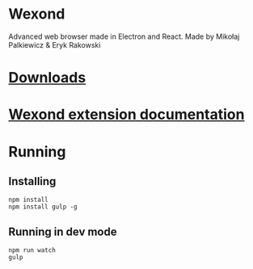 # Wexond
Advanced web browser made in Electron and React. Made by Mikołaj Palkiewicz & Eryk Rakowski

# [Downloads](https://github.com/Sential/Wexond/releases)

# [Wexond extension documentation](https://github.com/Nersent/Wexond/wiki)

# Running
## Installing
```
npm install
npm install gulp -g
```
## Running in dev mode
```
npm run watch
gulp
```
